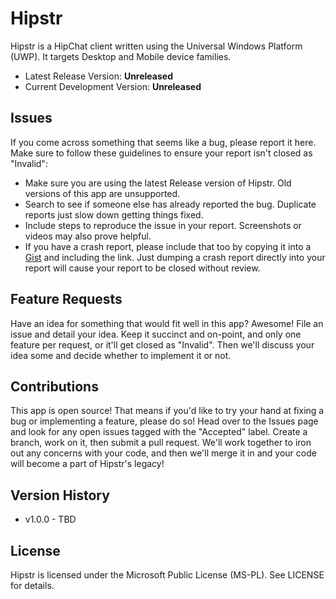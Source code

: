 Hipstr
======
Hipstr is a HipChat client written using the Universal Windows Platform (UWP). It targets Desktop and Mobile device families.

* Latest Release Version: **Unreleased**
* Current Development Version: **Unreleased**

Issues
--------------------
If you come across something that seems like a bug, please report it here. Make sure to follow these guidelines to ensure your report isn't closed as "Invalid":

* Make sure you are using the latest Release version of Hipstr. Old versions of this app are unsupported.
* Search to see if someone else has already reported the bug. Duplicate reports just slow down getting things fixed.
* Include steps to reproduce the issue in your report. Screenshots or videos may also prove helpful.
* If you have a crash report, please include that too by copying it into a [Gist](https://gist.github.com) and including the link. Just dumping a crash report directly into your report will cause your report to be closed without review.

Feature Requests
----------------
Have an idea for something that would fit well in this app? Awesome! File an issue and detail your idea. Keep it succinct and on-point, and only one feature per request, or it'll get closed as "Invalid". Then we'll discuss your idea some and decide whether to implement it or not.

Contributions
-------------
This app is open source! That means if you'd like to try your hand at fixing a bug or implementing a feature, please do so! Head over to the Issues page and look for any open issues tagged with the "Accepted" label. Create a branch, work on it, then submit a pull request. We'll work together to iron out any concerns with your code, and then we'll merge it in and your code will become a part of Hipstr's legacy!

Version History
---------------
* v1.0.0 - TBD

License
-------
Hipstr is licensed under the Microsoft Public License (MS-PL). See LICENSE for details.

